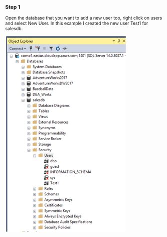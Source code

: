 ### Step 1 

Open the database that you want to add a new user too, right click on users and select New
User. In this example I created the new user Test1 for salesdb.

![alt text](https://github.com/djwwx7/Final-Project-IT-Tutorial/blob/master/step1.PNG "Step 1 Picture")
